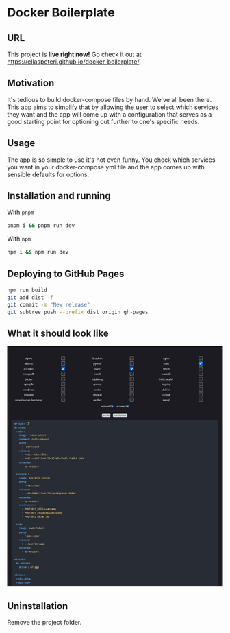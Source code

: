 # Docker Boilerplate

## URL

This project is **live right now!** Go check it out at <https://eliaspeteri.github.io/docker-boilerplate/>.

## Motivation

It's tedious to build docker-compose files by hand. We've all been there. This app aims to simplify that by allowing the user to select which services they want and the app will come up with a configuration that serves as a good starting point for optioning out further to one's specific needs.

## Usage

The app is so simple to use it's not even funny. You check which services you want in your docker-compose.yml file and the app comes up with sensible defaults for options.

## Installation and running

With `pnpm`

```sh
pnpm i && pnpm run dev
```

With `npm`

```sh
npm i && npm run dev
```

## Deploying to GitHub Pages

```sh
npm run build
git add dist -f
git commit -m "New release"
git subtree push --prefix dist origin gh-pages
```

## What it should look like

![User interface](./src/assets/ui.png "user interface")

## Uninstallation

Remove the project folder.

